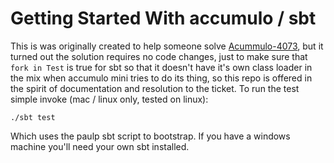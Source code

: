 Getting Started With accumulo / sbt
===================================

This is was originally created to help someone solve [Acummulo-4073](https://issues.apache.org/jira/browse/ACCUMULO-4073), but it turned out the solution requires no code changes, just to make sure that `fork in Test` is true for sbt so that it doesn't have it's own class loader in the mix when accumulo mini tries to do its thing, so this repo is offered in the spirit of documentation and resolution to the ticket. To run the test simple invoke (mac / linux only, tested on linux):

`./sbt test`

Which uses the paulp sbt script to bootstrap. If you have a windows machine you'll need your own sbt installed.
